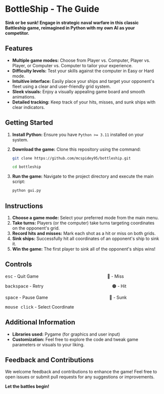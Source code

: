 # BottleShip - The Guide

**Sink or be sunk! Engage in strategic naval warfare in this classic Battleship game, reimagined in Python with my own AI as your competitor.**

## Features

- **Multiple game modes:** Choose from Player vs. Computer, Player vs. Player, or Computer vs. Computer to tailor your experience.
- **Difficulty levels:** Test your skills against the computer in Easy or Hard mode.
- **Intuitive interface:** Easily place your ships and target your opponent's fleet using a clear and user-friendly grid system.
- **Sleek visuals:** Enjoy a visually appealing game board and smooth animations.
- **Detailed tracking:** Keep track of your hits, misses, and sunk ships with clear indicators.

## Getting Started

1. **Install Python:** Ensure you have `Python >= 3.11` installed on your system.
2. **Download the game:** Clone this repository using the command:

   ```bash
   git clone https://github.com/mcspidey95/bottleship.git
   ```
   ```bash
   cd bottleship
   ```

3. **Run the game:** Navigate to the project directory and execute the main script:

   ```py
   python gui.py
   ```

## Instructions

1. **Choose a game mode:** Select your preferred mode from the main menu.
2. **Take turns:** Players (or the computer) take turns targeting coordinates on the opponent's grid.
3. **Record hits and misses:** Mark each shot as a hit or miss on both grids.
4. **Sink ships:** Successfully hit all coordinates of an opponent's ship to sink it.
5. **Win the game:** The first player to sink all of the opponent's ships wins!

## Controls

<kbd>esc</kbd> - Quit Game &nbsp; &nbsp; &nbsp; &nbsp; &nbsp; &nbsp; &nbsp; &nbsp; &nbsp; &nbsp; &nbsp; &nbsp; &nbsp; &nbsp; &nbsp; &nbsp; &nbsp; &nbsp; &nbsp; &nbsp; &nbsp; &nbsp; &nbsp; &nbsp; &nbsp; &nbsp; &nbsp; &nbsp; 🔵 - Miss

<kbd>backspace</kbd> - Retry &nbsp; &nbsp; &nbsp; &nbsp; &nbsp; &nbsp; &nbsp; &nbsp; &nbsp; &nbsp; &nbsp; &nbsp; &nbsp; &nbsp; &nbsp; &nbsp; &nbsp; &nbsp; &nbsp; &nbsp; &nbsp; &nbsp; &nbsp; &nbsp; &nbsp; &nbsp; &nbsp; &nbsp; 🟠 - Hit

<kbd>space</kbd> - Pause Game &nbsp; &nbsp; &nbsp; &nbsp; &nbsp; &nbsp; &nbsp; &nbsp; &nbsp; &nbsp; &nbsp; &nbsp; &nbsp; &nbsp; &nbsp; &nbsp; &nbsp; &nbsp; &nbsp; &nbsp; &nbsp; &nbsp; &nbsp; &nbsp; &nbsp; 🔴 - Sunk

<kbd>mouse click</kbd> - Select Coordinate

## Additional Information

- **Libraries used:** Pygame (for graphics and user input)
- **Customization:** Feel free to explore the code and tweak game parameters or visuals to your liking.

## Feedback and Contributions

We welcome feedback and contributions to enhance the game! Feel free to open issues or submit pull requests for any suggestions or improvements.

**Let the battles begin!**

